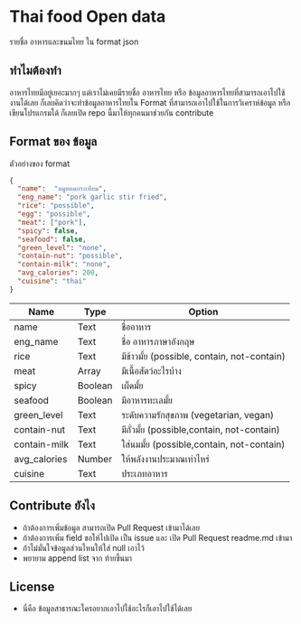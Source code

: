 # Thai food Open data
รายชื่อ อาหารและขนมไทย ใน format json 

## ทำไมต้องทำ
อาหารไทยมีอยู่เยอะมากๆ แต่เราไม่เคยมีรายชื่อ อาหารไทย หรือ ข้อมูลอาหารไทยที่สามารถเอาไปใช้งานได้เลย ก็เลยคิดว่าจะทำข้อมูลอาหารไทยใน Format ที่สามารถเอาไปใช้ในการวิเคราห์ข้อมูล หรือเขียนโปรแกรมได้ ก็เลยเปิด repo นี้มาให้ทุกคนมาช่วยกัน contribute

## Format ของ ข้อมูล

ตัวอย่างของ format 

```json
{
  "name":  "หมูทอดกระเทียม",
  "eng_name": "pork garlic stir fried",
  "rice": "possible",
  "egg": "possible",
  "meat": ["pork"],
  "spicy": false,
  "seafood": false,
  "green_level": "none",
  "contain-nut": "possible",
  "contain-milk": "none",
  "avg_calories": 200,
  "cuisine": "thai"
}
```
| Name          |Type| Option        | 
| ------------- |-------------|-------------|
| name          |Text| ชื่ออาหาร |
| eng_name  |Text     | ชื่อ อาหารภาษาอังกฤษ      |
| rice          |Text| มีข้าวมั้ย (possible, contain, not-contain)     |
| meat          |Array | มีเนื้อสัตว์อะไรบ้าง      |
| spicy         |Boolean| เผ็ดมั้ย      |
| seafood      |Boolean| มีอาหารทะเลมั้ย     |
| green_level      |Text| ระดับความรักสุขภาพ (vegetarian, vegan)     |
| contain-nut      |Text| มีถั่วมั้ย (possible,contain, not-contain)     |
| contain-milk      |Text| ใส่นมมั้ย (possible,contain, not-contain)     |
| avg_calories      |Number| ให้พลังงานประมาณเท่าไหร่     |
| cuisine      |Text| ประเภทอาหาร     |


## Contribute ยังไง
- ถ้าต้องการเพิ่มข้อมูล สามารถเปิด Pull Request เข้ามาได้เลย 
- ถ้าต้องการเพิ่ม field ขอให้ไปเปิด เป็น issue และ เปิด Pull Request readme.md เข้ามา
- ถ้าไม่มั่นใจข้อมูลส่วนไหนให้ใส่ null เอาไว้
- พยายาม append list จาก ท้ายขึ้นมา

## License
- นี่คือ ข้อมูลสาธารณะใครอยากเอาไปใช้อะไรก็เอาไปใช้ได้เลย

